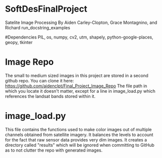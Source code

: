 # SoftDesFinalProject
Satelite Image Processing
By Aiden Carley-Clopton, Grace Montagnino, and Richard run_docstring_examples

#Dependencies
 PIL, os, numpy, cv2, utm, shapely, python-google-places, geopy, tkinter

# Image Repo
The small to medium sized images in this project are stored in a second github
repo. You can clone it here: https://github.com/aidenclpt/Final_Project_Image_Repo
The file path in which you locate it doesn't matter, except for a line in
image_load.py which references the landsat bands stored within it.

# image_load.py

This file contains the functions used to make color images out of multiple
channels obtained from satellite imagery. It balances the levels to account for
the fact that raw sensor data provides very dim images. It creates a directory
called "results" which will be ignored when committing to GitHub as to not clutter
the repo with generated images.
